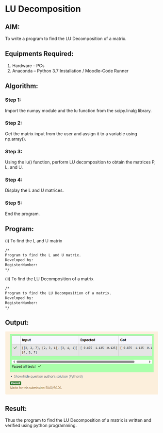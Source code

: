 # LU Decomposition 

## AIM:
To write a program to find the LU Decomposition of a matrix.

## Equipments Required:
1. Hardware – PCs
2. Anaconda – Python 3.7 Installation / Moodle-Code Runner

## Algorithm:
### Step 1:
Import the numpy module and the lu function from the scipy.linalg library.
### Step 2:
Get the matrix input from the user and assign it to a variable using np.array().
### Step 3:
Using the lu() function, perform LU decomposition to obtain the matrices P, L, and U.
### Step 4:
Display the L and U matrices.
### Step 5:
End the program.

## Program:
(i) To find the L and U matrix
```
/*
Program to find the L and U matrix.
Developed by: 
RegisterNumber: 
*/
```
(ii) To find the LU Decomposition of a matrix
```
/*
Program to find the LU Decomposition of a matrix.
Developed by: 
RegisterNumber: 
*/
```

## Output:
![](EX5.png)


## Result:
Thus the program to find the LU Decomposition of a matrix is written and verified using python programming.

